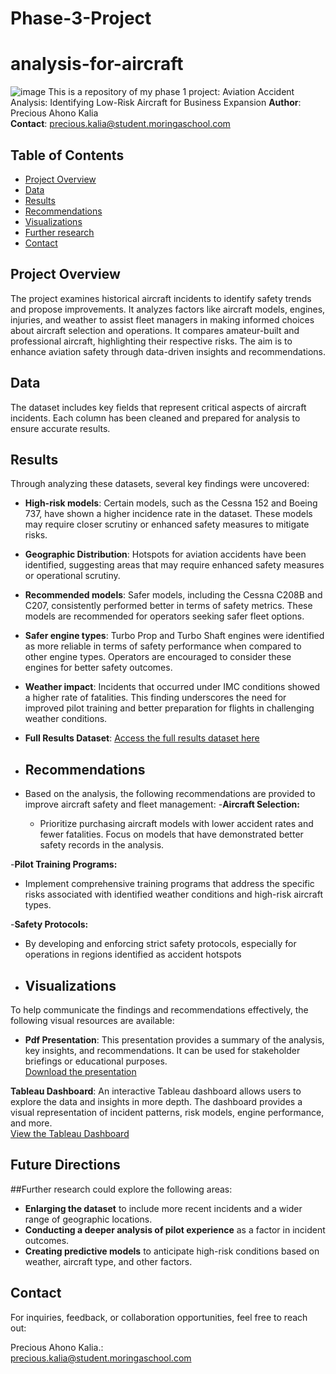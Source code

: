 # Phase-3-Project
# analysis-for-aircraft
![image]((https://www.google.com/imgres?q=image%20should%20clearly%20depict%20a%20police%20officer%20interacting%20with%20a%20civilian%20in%20a%20manner%20consistent%20with%20a%20Terry%20Stop.&imgurl=https%3A%2F%2Fstudy.com%2Fcimages%2Fmultimages%2F16%2Ftraffic_stop5968241124173093795.jpg&imgrefurl=https%3A%2F%2Fstudy.com%2Facademy%2Flesson%2Fthe-terry-stop-definition-lesson.html&docid=jmvT_g_lMIZj9M&tbnid=fZs4MKdeHcb-MM&vet=12ahUKEwid1fDQkpCKAxX0xgIHHZiVBI8QM3oECBIQAA..i&w=450&h=299&hcb=2&ved=2ahUKEwid1fDQkpCKAxX0xgIHHZiVBI8QM3oECBIQAA))
This is a repository  of my phase 1 project: Aviation Accident Analysis: Identifying Low-Risk Aircraft for Business Expansion
**Author**: Precious Ahono Kalia  
**Contact**: [precious.kalia@student.moringaschool.com](mailto:precious.kalia@student.moringaschool.com)


## Table of Contents

- [Project Overview](#project-overview)
- [Data](#data)
- [Results](#results)
- [Recommendations](#recommendations)
- [Visualizations](#visualizations)
- [Further research](#future-work)
- [Contact](#contact)

## Project Overview
The project examines historical aircraft incidents to identify safety trends and propose improvements. It analyzes factors like aircraft models, engines, injuries, and weather to assist fleet managers in making informed choices about aircraft selection and operations. It compares amateur-built and professional aircraft, highlighting their respective risks. The aim is to enhance aviation safety through data-driven insights and recommendations.

## Data

The dataset includes key fields that represent critical aspects of aircraft incidents. Each column has been cleaned and prepared for analysis to ensure accurate results.

## Results

Through analyzing these datasets, several key findings were uncovered:

- **High-risk models**: Certain models, such as the Cessna 152 and Boeing 737, have shown a higher incidence rate in the dataset. These models may require closer scrutiny or enhanced safety measures to mitigate risks.
- **Geographic Distribution**: Hotspots for aviation accidents have been identified, suggesting areas that may require enhanced safety measures or operational scrutiny.
-  **Recommended models**: Safer models, including the Cessna C208B and C207, consistently performed better in terms of safety metrics. These models are recommended for operators seeking safer fleet options.
  
- **Safer engine types**: Turbo Prop and Turbo Shaft engines were identified as more reliable in terms of safety performance when compared to other engine types. Operators are encouraged to consider these engines for better safety outcomes.

- **Weather impact**: Incidents that occurred under IMC conditions showed a higher rate of fatalities. This finding underscores the need for improved pilot training and better preparation for flights in challenging weather conditions.

- **Full Results Dataset**: [Access the full results dataset here]((https://github.com/ahonokalia/analysis-for-aircraft/blob/main/project.ipynb.ipynb))

- ## Recommendations
- Based on the analysis, the following recommendations are provided to improve aircraft safety and fleet management:
 -**Aircraft Selection:**
   - Prioritize purchasing aircraft models with lower accident rates and fewer fatalities. Focus on models that have demonstrated better safety records in the analysis.

 -**Pilot Training Programs:**
   - Implement comprehensive training programs that address the specific risks associated with identified weather conditions and high-risk aircraft types.

 -**Safety Protocols:**
    
   - By developing and enforcing strict safety protocols, especially for operations in regions identified as accident hotspots

   - ## Visualizations

To help communicate the findings and recommendations effectively, the following visual resources are available:

- **Pdf Presentation**: This presentation provides a summary of the analysis, key insights, and recommendations. It can be used for stakeholder briefings or educational purposes.  
  [Download the presentation](https://github.com/ahonokalia/analysis-for-aircraft/blob/main/Aviation-Safety-Aviation-Accident-Analysis-Identifying-Low-Risk-Aircraft-for-Business-Expansion.pdf)
  

**Tableau Dashboard**: An interactive Tableau dashboard allows users to explore the data and insights in more depth. The dashboard provides a visual representation of incident patterns, risk models, engine performance, and more. \
 [View the Tableau Dashboard](https://public.tableau.com/app/profile/precious.kalia/viz/projectphase1/VISUALPRESENTATION?publish=yes)
 ## Future Directions

##Further research could explore the following areas:
- **Enlarging the dataset** to include more recent incidents and a wider range of geographic locations.
- **Conducting a deeper analysis of pilot experience** as a factor in incident outcomes.
- **Creating predictive models** to anticipate high-risk conditions based on weather, aircraft type, and other factors.

## Contact

For inquiries, feedback, or collaboration opportunities, feel free to reach out:

Precious Ahono Kalia.:  
[precious.kalia@student.moringaschool.com](mailto:precious.kalia@student.moringaschool.com)
